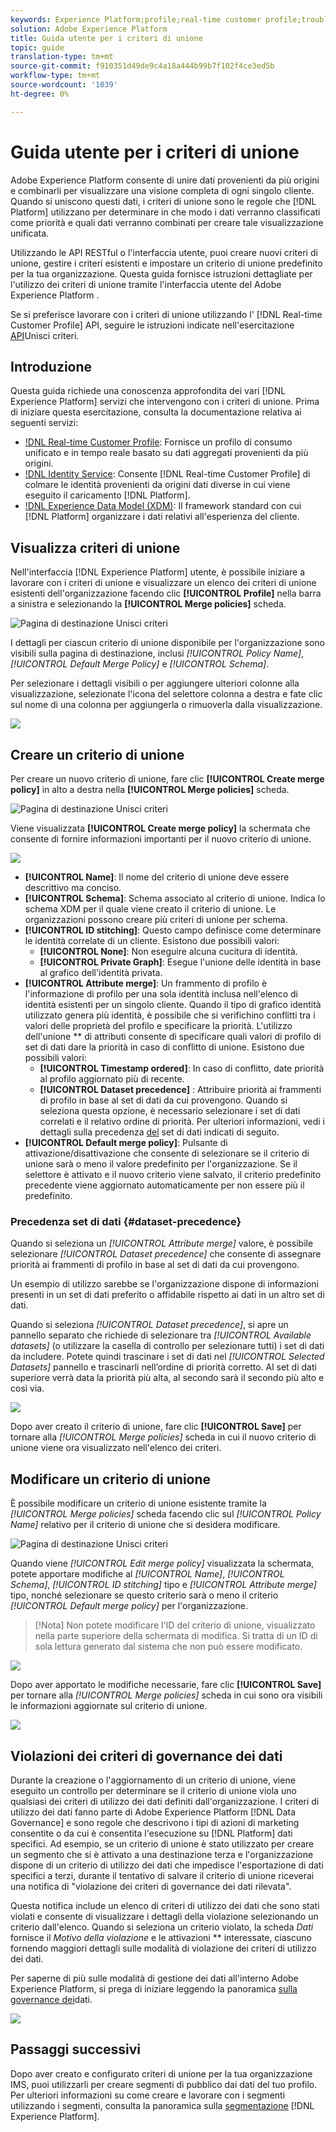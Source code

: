 ```yaml
---
keywords: Experience Platform;profile;real-time customer profile;troubleshooting;API
solution: Adobe Experience Platform
title: Guida utente per i criteri di unione
topic: guide
translation-type: tm+mt
source-git-commit: f910351d49de9c4a18a444b99b7f102f4ce3ed5b
workflow-type: tm+mt
source-wordcount: '1039'
ht-degree: 0%

---
```



# Guida utente per i criteri di unione

 Adobe Experience Platform consente di unire dati provenienti da più origini e combinarli per visualizzare una visione completa di ogni singolo cliente. Quando si uniscono questi dati, i criteri di unione sono le regole che [!DNL Platform] utilizzano per determinare in che modo i dati verranno classificati come priorità e quali dati verranno combinati per creare tale visualizzazione unificata.

Utilizzando le API RESTful o l&#39;interfaccia utente, puoi creare nuovi criteri di unione, gestire i criteri esistenti e impostare un criterio di unione predefinito per la tua organizzazione. Questa guida fornisce istruzioni dettagliate per l&#39;utilizzo dei criteri di unione tramite l&#39;interfaccia utente del Adobe Experience Platform .

Se si preferisce lavorare con i criteri di unione utilizzando l&#39; [!DNL Real-time Customer Profile] API, seguire le istruzioni indicate nell&#39;esercitazione [API](../api/merge-policies.md)Unisci criteri.

## Introduzione

Questa guida richiede una conoscenza approfondita dei vari [!DNL Experience Platform] servizi che intervengono con i criteri di unione. Prima di iniziare questa esercitazione, consulta la documentazione relativa ai seguenti servizi:

* [!DNL Real-time Customer Profile](../home.md): Fornisce un profilo di consumo unificato e in tempo reale basato su dati aggregati provenienti da più origini.
* [!DNL Identity Service](../../identity-service/home.md): Consente [!DNL Real-time Customer Profile] di colmare le identità provenienti da origini dati diverse in cui viene eseguito il caricamento [!DNL Platform].
* [!DNL Experience Data Model (XDM)](../../xdm/home.md): Il framework standard con cui [!DNL Platform] organizzare i dati relativi all&#39;esperienza del cliente.

## Visualizza criteri di unione

Nell&#39;interfaccia [!DNL Experience Platform] utente, è possibile iniziare a lavorare con i criteri di unione e visualizzare un elenco dei criteri di unione esistenti dell&#39;organizzazione facendo clic **[!UICONTROL Profile]** nella barra a sinistra e selezionando la **[!UICONTROL Merge policies]** scheda.

![Pagina di destinazione Unisci criteri](../images/merge-policies/landing.png)

I dettagli per ciascun criterio di unione disponibile per l&#39;organizzazione sono visibili sulla pagina di destinazione, inclusi *[!UICONTROL Policy Name]*, *[!UICONTROL Default Merge Policy]* e *[!UICONTROL Schema]*.

Per selezionare i dettagli visibili o per aggiungere ulteriori colonne alla visualizzazione, selezionate l&#39;icona del selettore colonna a destra e fate clic sul nome di una colonna per aggiungerla o rimuoverla dalla visualizzazione.

![](../images/merge-policies/adjust-view.png)

## Creare un criterio di unione

Per creare un nuovo criterio di unione, fare clic **[!UICONTROL Create merge policy]** in alto a destra nella **[!UICONTROL Merge policies]** scheda.

![Pagina di destinazione Unisci criteri](../images/merge-policies/create-new.png)

Viene visualizzata **[!UICONTROL Create merge policy]** la schermata che consente di fornire informazioni importanti per il nuovo criterio di unione.

![](../images/merge-policies/create.png)

* **[!UICONTROL Name]**: Il nome del criterio di unione deve essere descrittivo ma conciso.
* **[!UICONTROL Schema]**: Schema associato al criterio di unione. Indica lo schema XDM per il quale viene creato il criterio di unione. Le organizzazioni possono creare più criteri di unione per schema.
* **[!UICONTROL ID stitching]**: Questo campo definisce come determinare le identità correlate di un cliente. Esistono due possibili valori:
   * **[!UICONTROL None]**: Non eseguire alcuna cucitura di identità.
   * **[!UICONTROL Private Graph]**: Esegue l&#39;unione delle identità in base al grafico dell&#39;identità privata.
* **[!UICONTROL Attribute merge]**: Un frammento di profilo è l&#39;informazione di profilo per una sola identità inclusa nell&#39;elenco di identità esistenti per un singolo cliente. Quando il tipo di grafico identità utilizzato genera più identità, è possibile che si verifichino conflitti tra i valori delle proprietà del profilo e specificare la priorità. L&#39;utilizzo dell&#39;unione ** di attributi consente di specificare quali valori di profilo di set di dati dare la priorità in caso di conflitto di unione. Esistono due possibili valori:
   * **[!UICONTROL Timestamp ordered]**: In caso di conflitto, date priorità al profilo aggiornato più di recente.
   * **[!UICONTROL Dataset precedence]** : Attribuire priorità ai frammenti di profilo in base al set di dati da cui provengono. Quando si seleziona questa opzione, è necessario selezionare i set di dati correlati e il relativo ordine di priorità. Per ulteriori informazioni, vedi i dettagli sulla precedenza [del](#dataset-precedence) set di dati indicati di seguito.
* **[!UICONTROL Default merge policy]**: Pulsante di attivazione/disattivazione che consente di selezionare se il criterio di unione sarà o meno il valore predefinito per l&#39;organizzazione. Se il selettore è attivato e il nuovo criterio viene salvato, il criterio predefinito precedente viene aggiornato automaticamente per non essere più il predefinito.

### Precedenza set di dati {#dataset-precedence}

Quando si seleziona un *[!UICONTROL Attribute merge]* valore, è possibile selezionare *[!UICONTROL Dataset precedence]* che consente di assegnare priorità ai frammenti di profilo in base al set di dati da cui provengono.

Un esempio di utilizzo sarebbe se l&#39;organizzazione dispone di informazioni presenti in un set di dati preferito o affidabile rispetto ai dati in un altro set di dati.

Quando si seleziona *[!UICONTROL Dataset precedence]*, si apre un pannello separato che richiede di selezionare tra *[!UICONTROL Available datasets]* (o utilizzare la casella di controllo per selezionare tutti) i set di dati da includere. Potete quindi trascinare i set di dati nel *[!UICONTROL Selected Datasets]* pannello e trascinarli nell’ordine di priorità corretto. Al set di dati superiore verrà data la priorità più alta, al secondo sarà il secondo più alto e così via.

![](../images/merge-policies/dataset-precedence.png)

Dopo aver creato il criterio di unione, fare clic **[!UICONTROL Save]** per tornare alla *[!UICONTROL Merge policies]* scheda in cui il nuovo criterio di unione viene ora visualizzato nell&#39;elenco dei criteri.

## Modificare un criterio di unione

È possibile modificare un criterio di unione esistente tramite la *[!UICONTROL Merge policies]* scheda facendo clic sul *[!UICONTROL Policy Name]* relativo per il criterio di unione che si desidera modificare.

![Pagina di destinazione Unisci criteri](../images/merge-policies/select-edit.png)

Quando viene *[!UICONTROL Edit merge policy]* visualizzata la schermata, potete apportare modifiche al *[!UICONTROL Name]*, *[!UICONTROL Schema]*, *[!UICONTROL ID stitching]* tipo e *[!UICONTROL Attribute merge]* tipo, nonché selezionare se questo criterio sarà o meno il criterio *[!UICONTROL Default merge policy]* per l&#39;organizzazione.

>[!Nota]
>Non potete modificare l&#39;ID del criterio di unione, visualizzato nella parte superiore della schermata di modifica. Si tratta di un ID di sola lettura generato dal sistema che non può essere modificato.

![](../images/merge-policies/edit-screen.png)

Dopo aver apportato le modifiche necessarie, fare clic **[!UICONTROL Save]** per tornare alla *[!UICONTROL Merge policies]* scheda in cui sono ora visibili le informazioni aggiornate sul criterio di unione.

![](../images/merge-policies/edited.png)

## Violazioni dei criteri di governance dei dati

Durante la creazione o l&#39;aggiornamento di un criterio di unione, viene eseguito un controllo per determinare se il criterio di unione viola uno qualsiasi dei criteri di utilizzo dei dati definiti dall&#39;organizzazione. I criteri di utilizzo dei dati fanno parte di  Adobe Experience Platform [!DNL Data Governance] e sono regole che descrivono i tipi di azioni di marketing consentite o da cui è consentita l&#39;esecuzione su [!DNL Platform] dati specifici. Ad esempio, se un criterio di unione è stato utilizzato per creare un segmento che si è attivato a una destinazione terza e l&#39;organizzazione dispone di un criterio di utilizzo dei dati che impedisce l&#39;esportazione di dati specifici a terzi, durante il tentativo di salvare il criterio di unione riceverai una notifica di &quot;violazione dei criteri di governance dei dati rilevata&quot;.

Questa notifica include un elenco di criteri di utilizzo dei dati che sono stati violati e consente di visualizzare i dettagli della violazione selezionando un criterio dall&#39;elenco. Quando si seleziona un criterio violato, la scheda *Dati* fornisce il *Motivo della violazione* e le attivazioni ** interessate, ciascuno fornendo maggiori dettagli sulle modalità di violazione dei criteri di utilizzo dei dati.

Per saperne di più sulle modalità di gestione dei dati all&#39;interno  Adobe Experience Platform, si prega di iniziare leggendo la panoramica [sulla governance dei](../../data-governance/home.md)dati.

![](../images/merge-policies/policy-violation.png)

## Passaggi successivi

Dopo aver creato e configurato criteri di unione per la tua organizzazione IMS, puoi utilizzarli per creare segmenti di pubblico dai dati del tuo profilo. Per ulteriori informazioni su come creare e lavorare con i segmenti utilizzando i segmenti, consulta la panoramica sulla [segmentazione](../../segmentation/home.md) [!DNL Experience Platform].